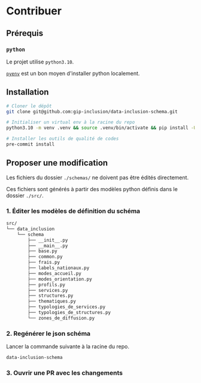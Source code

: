 # Contribuer

## Prérequis

### `python`

Le projet utilise `python3.10`.

[`pyenv`](https://github.com/pyenv/pyenv-installer) est un bon moyen d'installer python localement.

## Installation

```bash
# Cloner le dépôt
git clone git@github.com:gip-inclusion/data-inclusion-schema.git

# Initialiser un virtual env à la racine du repo
python3.10 -m venv .venv && source .venv/bin/activate && pip install -U pip setuptools wheel && pip install -e .[dev]

# Installer les outils de qualité de codes
pre-commit install
```

## Proposer une modification

Les fichiers du dossier `./schemas/` ne doivent pas être édités directement.

Ces fichiers sont générés à partir des modèles python définis dans le dossier `./src/`.


### 1. Éditer les modèles de définition du schéma


```bash
src/
└── data_inclusion
    └── schema
        ├── __init__.py
        ├── __main__.py
        ├── base.py
        ├── common.py
        ├── frais.py
        ├── labels_nationaux.py
        ├── modes_accueil.py
        ├── modes_orientation.py
        ├── profils.py
        ├── services.py
        ├── structures.py
        ├── thematiques.py
        ├── typologies_de_services.py
        ├── typologies_de_structures.py
        └── zones_de_diffusion.py
```

### 2. Regénérer le json schéma

Lancer la commande suivante à la racine du repo.

```bash
data-inclusion-schema
```

### 3. Ouvrir une PR avec les changements
